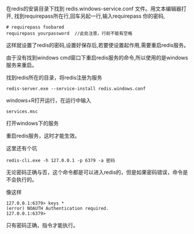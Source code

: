 在redis的安装目录下找到 redis.windows-service.conf 文件。用文本编辑器打开,
找到requirepass所在行,回车另起一行,输入requirepass 你的密码,
```
# requirepass foobared
requirepass yourpassword  //此处注意，行前不能有空格
```
这样就设置了redis的密码,设置好保存后,若要使设置起作用,需要重启redis服务。

由于没有找到windows cmd窗口下重启redis服务的命令,所以使用的是windows服务来重启。

找到redis所在的目录，将redis注册为服务
```
redis-server.exe --service-install redis.windows.conf 
```

windows+R打开运行，在运行中输入
```
services.msc
```
打开windows下的服务

重启redis服务，这时才能生效。

这里还有个坑
```
redis-cli.exe -h 127.0.0.1 -p 6379 -a 密码
```
无论密码正确与否，这个命令都是可以进入redis的，但是如果密码错误，命令是不会执行的。

像这样
```
127.0.0.1:6379> keys *
(error) NOAUTH Authentication required.
127.0.0.1:6379>
```
只有密码正确，指令才能执行。
